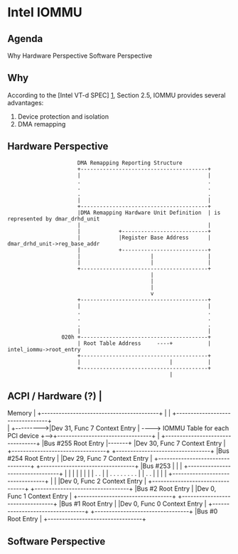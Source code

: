 **Intel IOMMU**
===============

**Agenda** 
-------------

Why
Hardware Perspective
Software Perspective


**Why** 
-------------

According to the [Intel VT-d SPEC] [1], Section 2.5, IOMMU provides several
advantages:
1. Device protection and isolation
2. DMA remapping

**Hardware Perspective**
-------------


                          DMA Remapping Reporting Structure
                          +----------------------------------------+
                          |                                        |
                          .                                        .
                          .                                        .
                          .                                        .
                          |                                        |
                          +----------------------------------------+
                          |DMA Remapping Hardware Unit Definition  | is represented by dmar_drhd_unit
                          |                                        |
                          |            +---------------------------+
                          |            |Register Base Address      | dmar_drhd_unit->reg_base_addr
                          |            +---------------------------+
                          |                      |                 |
                          |                      |                 |
                          +----------------------------------------+
                                                 |
                                                 |
                                                 |
                                                 v
                          +----------------------------------------+
                          |                                        |
                          .                                        .
                          .                                        .
                          .                                        .
                          |                                        |
                     020h +----------------------------------------+
                          | Root Table Address     ----+           | intel_iommu->root_entry
                          +----------------------------------------+
                          |                            |           |
                          +----------------------------------------+
                                                       |
ACPI / Hardware (?)                                    |
----------------------------------------------------------------------------
Memory                                                 |
             +-----------------------------------------+
             |
             |                                                        +---------------------------------+          
             |                                             +--------->|Dev 31, Func 7     Context Entry |   ---->  IOMMU Table for each PCI device
             +-->+---------------------------------+       |          +---------------------------------+
                 |Bus #255              Root Entry |-------+          |Dev 30, Func 7     Context Entry |
                 +---------------------------------+                  +---------------------------------+
                 |Bus #254              Root Entry |                  |Dev 29, Func 7     Context Entry |
                 +---------------------------------+                  +---------------------------------+
                 |Bus #253                         |                  |                                 |
                 +---------------------------------+                  |                                 |
                 |                                 |                  |                                 |
                 |                                 |                  .                                 .
                 |                                 |                  .                                 .
                 .                                 .                  .                                 .
                 .                                 .                  |                                 |
                 .                                 .                  |                                 |
                 |                                 |                  +---------------------------------+
                 |                                 |                  |Dev 0, Func 2      Context Entry |
                 +---------------------------------+                  +---------------------------------+
                 |Bus #2                Root Entry |                  |Dev 0, Func 1      Context Entry |
                 +---------------------------------+                  +---------------------------------+
                 |Bus #1                Root Entry |                  |Dev 0, Func 0      Context Entry |
                 +---------------------------------+                  +---------------------------------+
                 |Bus #0                Root Entry |
                 +---------------------------------+


**Software Perspective**
-------------


[1]: http://www.intel.com/content/www/us/en/embedded/technology/virtualization/vt-directed-io-spec.html
